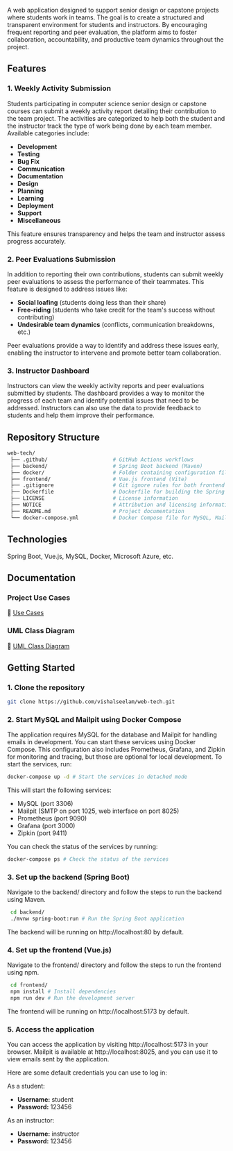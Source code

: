 
A web application designed to support senior design or capstone projects where students work in teams. The goal is to create a structured and transparent environment for students and instructors. By encouraging frequent reporting and peer evaluation, the platform aims to foster collaboration, accountability, and productive team dynamics throughout the project. 

## Features

### 1. Weekly Activity Submission

Students participating in computer science senior design or capstone courses can submit a weekly activity report detailing their contribution to the team project. The activities are categorized to help both the student and the instructor track the type of work being done by each team member. Available categories include:

- **Development**
- **Testing**
- **Bug Fix**
- **Communication**
- **Documentation**
- **Design**
- **Planning**
- **Learning**
- **Deployment**
- **Support**
- **Miscellaneous**

This feature ensures transparency and helps the team and instructor assess progress accurately.

### 2. Peer Evaluations Submission

In addition to reporting their own contributions, students can submit weekly peer evaluations to assess the performance of their teammates. This feature is designed to address issues like:

- **Social loafing** (students doing less than their share)
- **Free-riding** (students who take credit for the team's success without contributing)
- **Undesirable team dynamics** (conflicts, communication breakdowns, etc.)

Peer evaluations provide a way to identify and address these issues early, enabling the instructor to intervene and promote better team collaboration.

### 3. Instructor Dashboard

Instructors can view the weekly activity reports and peer evaluations submitted by students. The dashboard provides a way to monitor the progress of each team and identify potential issues that need to be addressed. Instructors can also use the data to provide feedback to students and help them improve their performance.

## Repository Structure
   ```bash
   web-tech/
    ├── .github/                     # GitHub Actions workflows
    ├── backend/                     # Spring Boot backend (Maven)
    ├── docker/                      # Folder containing configuration files for grafana and prometheus
    ├── frontend/                    # Vue.js frontend (Vite)
    ├── .gitignore                   # Git ignore rules for both frontend and backend
    ├── Dockerfile                   # Dockerfile for building the Spring Boot application
    ├── LICENSE                      # License information
    ├── NOTICE                       # Attribution and licensing information
    ├── README.md                    # Project documentation
    └── docker-compose.yml           # Docker Compose file for MySQL, Mailpit, and other services
   ```

## Technologies

Spring Boot, Vue.js, MySQL, Docker, Microsoft Azure, etc.

## Documentation

### Project Use Cases

🔗 [Use Cases](https://docs.google.com/document/d/14_S35LY8Fu9pPpNU8m3cB8XM4O2CCzFu-15TJJBATls/edit?usp=sharing)

### UML Class Diagram

🔗 [UML Class Diagram](https://www.mermaidchart.com/raw/1f4be78a-0597-4fc4-8986-1ceb8937250e?theme=dark&version=v0.1&format=svg)

## Getting Started

### 1. Clone the repository

   ```bash
   git clone https://github.com/vishalseelam/web-tech.git
   ```
### 2. Start MySQL and Mailpit using Docker Compose

The application requires MySQL for the database and Mailpit for handling emails in development. You can start these services using Docker Compose. This configuration also includes Prometheus, Grafana, and Zipkin for monitoring and tracing, but those are optional for local development.
To start the services, run:

   ```bash
   docker-compose up -d # Start the services in detached mode
   ```

This will start the following services:
- MySQL (port 3306)
- Mailpit (SMTP on port 1025, web interface on port 8025)
- Prometheus (port 9090)
- Grafana (port 3000)
- Zipkin (port 9411)

You can check the status of the services by running:

   ```bash
   docker-compose ps # Check the status of the services
   ```

### 3. Set up the backend (Spring Boot)

Navigate to the backend/ directory and follow the steps to run the backend using Maven.
   ```bash
    cd backend/
    ./mvnw spring-boot:run # Run the Spring Boot application
   ```
The backend will be running on http://localhost:80 by default.

### 4. Set up the frontend (Vue.js)

Navigate to the frontend/ directory and follow the steps to run the frontend using npm.
   ```bash
    cd frontend/
    npm install # Install dependencies
    npm run dev # Run the development server
   ```
The frontend will be running on http://localhost:5173 by default.

### 5. Access the application

You can access the application by visiting http://localhost:5173 in your browser. Mailpit is available at http://localhost:8025, and you can use it to view emails sent by the application.

Here are some default credentials you can use to log in:

As a student:
- **Username:** student
- **Password:** 123456

As an instructor:
- **Username:** instructor
- **Password:** 123456

